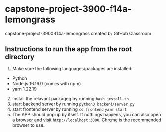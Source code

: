 # capstone-project-3900-f14a-lemongrass
capstone-project-3900-f14a-lemongrass created by GitHub Classroom

## Instructions to run the app from the root directory
1. Make sure the following languages/packages are installed:
  - Python 
  - Node.js 16.16.0 (comes with npm)
  - yarn 1.22.19
2. Install the relavant packageg by running
```bash install.sh```
3. start backend server by running
```python3 backend/server.py```
4. start frontend server by running
```cd frontend```
```yarn start```
5. The APP should pop up by itself. If nothings happens, you can also open a browser and visit `http://localhost:3000`. Chrome is the recommended browser to use.
